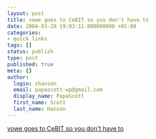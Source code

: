 ```yaml
---
layout: post
title: vowe goes to CeBIT so you don't have to
date: 2004-03-20 19:03:11.000000000 +01:00
categories:
- quick links
tags: []
status: publish
type: post
published: true
meta: {}
author:
  login: shanson
  email: papascott-wp@gmail.com
  display_name: PapaScott
  first_name: Scott
  last_name: Hanson
---
```

<p><a title="he also graciously attends the parties" href="http://vowe.net/archives/004286.html">vowe goes to CeBIT so you don't have to</a></p>
